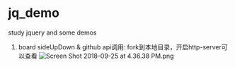 # jq_demo
study jquery and some demos

1. board sideUpDown & github api调用: fork到本地目录，开启http-server可以查看
![Screen Shot 2018-09-25 at 4.36.38 PM.png](https://i.loli.net/2018/09/25/5ba9f5b8373dd.png)
